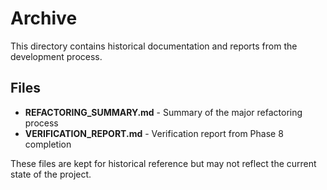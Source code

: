 # Archive

This directory contains historical documentation and reports from the development process.

## Files

- **REFACTORING_SUMMARY.md** - Summary of the major refactoring process
- **VERIFICATION_REPORT.md** - Verification report from Phase 8 completion

These files are kept for historical reference but may not reflect the current state of the project.
